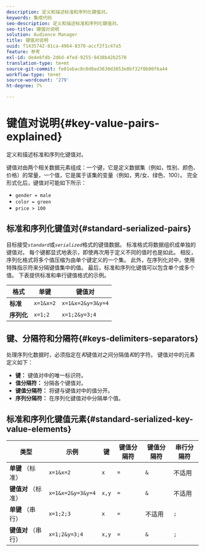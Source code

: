 ```yaml
---
description: 定义和描述标准和序列化键值对。
keywords: 集成代码
seo-description: 定义和描述标准和序列化键值对。
seo-title: 键值对说明
solution: Audience Manager
title: 键值对说明
uuid: f1435742-81ca-4964-8370-accf2f1c47a5
feature: 参考
exl-id: de4e6fdb-2d6d-4fed-9255-9438b42b2570
translation-type: tm+mt
source-git-commit: fe01ebac8c0d0ad3630d3853e0bf32f0b00f6a44
workflow-type: tm+mt
source-wordcount: '279'
ht-degree: 7%

---
```


# 键值对说明{#key-value-pairs-explained}

定义和描述标准和序列化键值对。

<!-- 

c_key_value_explained.xml

 -->

键值对由两个相关数据元素组成：一个键，它是定义数据集（例如，性别、颜色、价格）的常量，一个值，它是属于该集的变量（例如，男/女、绿色、100）。 完全形式化后，键值对可能如下所示：

* `gender = male`
* `color = green`
* `price > 100`

## 标准和序列化键值对{#standard-serialized-pairs}

目标接受&#x200B;*`standard`*&#x200B;或&#x200B;*`serialized`*&#x200B;格式的键值数据。 标准格式将数据组织成单独的键值对。 每个键都显式地表示，即使再次用于定义不同的值时也是如此。 相反，序列化格式将多个值压缩为由单个键定义的一个集。 此外，在序列化对中，使用特殊指示符来分隔键值集中的值。 最后，标准和序列化键值可以包含单个或多个值。 下表提供标准和串行键值格式的示例。

| 格式 | 单键 | 键值对 |
|---|---|---|
| **标准** | `x=1&x=2` | `x=1&x=2&y=3&y=4` |
| **序列化** | `x=1;2` | `x=1;2&y=3;4` |



## 键、分隔符和分隔符{#keys-delimiters-separators}

处理序列化数据时，必须指定在&#x200B;*和*&#x200B;键值对之间分隔值&#x200B;*和*&#x200B;的字符。 键值对中的元素定义如下：

* **键：** 键值对中的唯一标识符。
* **值分隔符：** 分隔各个键值对。
* **键值分隔符：** 将键与键值对中的值分开。
* **序列分隔符：** 在序列化键值对中分隔单个值。

## 标准和序列化键值元素{#standard-serialized-key-value-elements}


| 类型 | 示例 | 键 | 键值分隔符 | 键值分隔符 | 串行分隔符 |
---------|----------|---------|---------|----------|---------
| **单键** （标准） | `x=1&x=2` | `x` | `=` | `&` | 不适用 |
| **键值对** （标准） | `x=1&x=2&y=3&y=4` | `x,y` | `=` | `&` | 不适用 |
| **单键** （串行） | `x=1;2;3` | `x` | `=` | 不适用 | `;` |
| **键值对** （串行） | `x=1;2&y=3;4` | `x,y` | `=` | `&` | `;` |
